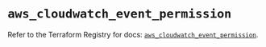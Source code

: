 # `aws_cloudwatch_event_permission`

Refer to the Terraform Registry for docs: [`aws_cloudwatch_event_permission`](https://registry.terraform.io/providers/hashicorp/aws/4.54.0/docs/resources/cloudwatch_event_permission).

